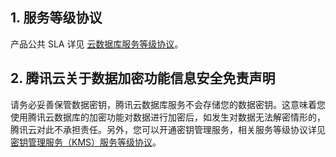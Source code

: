 ## 1. 服务等级协议
产品公共 SLA 详见 [云数据库服务等级协议](https://cloud.tencent.com/document/product/301/35530)。

## 2. 腾讯云关于数据加密功能信息安全免责声明
请务必妥善保管数据密钥，腾讯云数据库服务不会存储您的数据密钥。这意味着您使用腾讯云数据库的加密功能对数据进行加密后，如发生对数据无法解密情形的，腾讯云对此不承担责任。另外，您可以开通密钥管理服务，相关服务等级协议详见 [密钥管理服务（KMS）服务等级协议](https://cloud.tencent.com/document/product/573/34387)。
